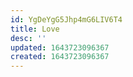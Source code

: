 ```yaml
---
id: YgDeYgG5Jhp4mG6LIV6T4
title: Love
desc: ''
updated: 1643723096367
created: 1643723096367
---
```


